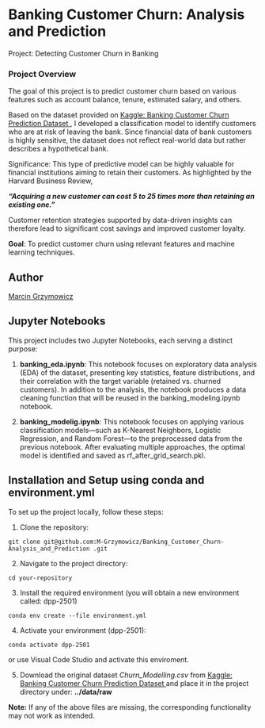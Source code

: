 # Banking Customer Churn: Analysis and Prediction
Project: Detecting Customer Churn in Banking

### Project Overview
The goal of this project is to predict customer churn based on various features such as account balance, tenure, estimated salary, and others.

Based on the dataset provided on [Kaggle: Banking Customer Churn Prediction Dataset  ](https://www.https://www.kaggle.com/datasets/saurabhbadole/bank-customer-churn-prediction-dataset), I developed a classification model to identify customers who are at risk of leaving the bank. Since financial data of bank customers is highly sensitive, the dataset does not reflect real-world data but rather describes a hypothetical bank.

Significance: This type of predictive model can be highly valuable for financial institutions aiming to retain their customers. As highlighted by the Harvard Business Review, 



***“Acquiring a new customer can cost 5 to 25 times more than retaining an existing one.”*** 



Customer retention strategies supported by data-driven insights can therefore lead to significant cost savings and improved customer loyalty.



**Goal**: To predict customer churn using relevant features and machine learning techniques.


## Author

[Marcin Grzymowicz](https://github.com/M-Grzymowicz)



## Jupyter Notebooks

This project includes two Jupyter Notebooks, each serving a distinct purpose:

1. **banking_eda.ipynb**: 
This notebook focuses on exploratory data analysis (EDA) of the dataset, presenting key statistics, feature distributions, and their correlation with the target variable (retained vs. churned customers). In addition to the analysis, the notebook produces a data cleaning function that will be reused in the banking_modeling.ipynb notebook.


3. **banking_modelig.ipynb**: 
This notebook focuses on applying various classification models—such as K-Nearest Neighbors, Logistic Regression, and Random Forest—to the preprocessed data from the previous notebook. After evaluating multiple approaches, the optimal model is identified and saved as rf_after_grid_search.pkl.








## Installation and Setup using conda and environment.yml

To set up the project locally, follow these steps:

1. Clone the repository:
```
git clone git@github.com:M-Grzymowicz/Banking_Customer_Churn-Analysis_and_Prediction .git
```
2. Navigate to the project directory:
```
cd your-repository
```
3. Install the required environment (you will obtain a new environment called: dpp-2501)
```
conda env create --file environment.yml
```
4. Activate your environment (dpp-2501):
```
conda activate dpp-2501
```

or use Visual Code Studio and activate this enviroment.


5. Download the original dataset *Churn_Modelling.csv* from [Kaggle: Banking Customer Churn Prediction Dataset  ](https://www.https://www.kaggle.com/datasets/saurabhbadole/bank-customer-churn-prediction-dataset) and place it in the project directory under:  **../data/raw**


**Note:** If any of the above files are missing, the corresponding functionality may not work as intended.

